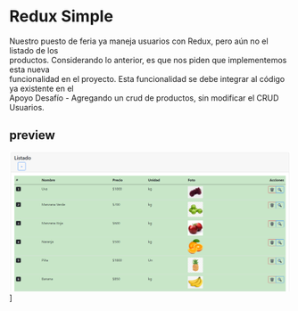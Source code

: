# Redux Simple  
Nuestro puesto de feria ya maneja usuarios con Redux, pero aún no el listado de los  
productos. Considerando lo anterior, es que nos piden que implementemos esta nueva  
funcionalidad en el proyecto. Esta funcionalidad se debe integrar al código ya existente en el  
Apoyo Desafío - Agregando un crud de productos, sin modificar el CRUD Usuarios.  

## preview  

![Preview](./public/aplicacionweb.png)]
